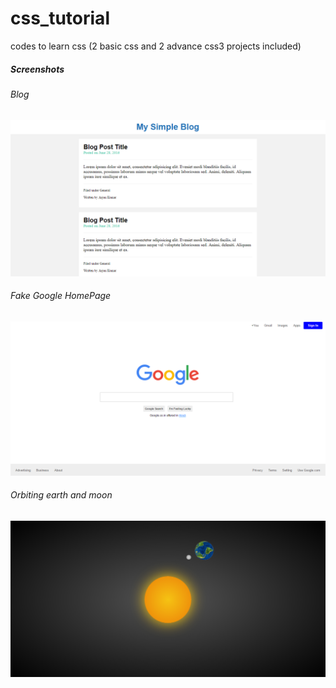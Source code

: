 # css_tutorial
codes to learn css (2 basic css and 2 advance css3 projects included)

<h5>Screenshots</h5>
<h6>Blog</h6>
<img src="screenshots/Capture1.PNG"/>
<h6>Fake Google HomePage</h6>
<img src="screenshots/Capture2.PNG"/>
<h6>Orbiting earth and moon</h6>
<img src="screenshots/Capture3.PNG"/>
